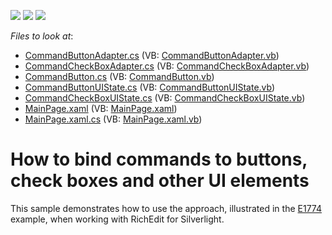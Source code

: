 <!-- default badges list -->
![](https://img.shields.io/endpoint?url=https://codecentral.devexpress.com/api/v1/VersionRange/128606459/10.1.5%2B)
[![](https://img.shields.io/badge/Open_in_DevExpress_Support_Center-FF7200?style=flat-square&logo=DevExpress&logoColor=white)](https://supportcenter.devexpress.com/ticket/details/E1942)
[![](https://img.shields.io/badge/📖_How_to_use_DevExpress_Examples-e9f6fc?style=flat-square)](https://docs.devexpress.com/GeneralInformation/403183)
<!-- default badges end -->
<!-- default file list -->
*Files to look at*:

* [CommandButtonAdapter.cs](./CS/HowToBindCommands/CommandUIBindings/Adapters/CommandButtonAdapter.cs) (VB: [CommandButtonAdapter.vb](./VB/HowToBindCommands/CommandUIBindings/Adapters/CommandButtonAdapter.vb))
* [CommandCheckBoxAdapter.cs](./CS/HowToBindCommands/CommandUIBindings/Adapters/CommandCheckBoxAdapter.cs) (VB: [CommandCheckBoxAdapter.vb](./VB/HowToBindCommands/CommandUIBindings/Adapters/CommandCheckBoxAdapter.vb))
* [CommandButton.cs](./CS/HowToBindCommands/CommandUIBindings/Controls/CommandButton.cs) (VB: [CommandButton.vb](./VB/HowToBindCommands/CommandUIBindings/Controls/CommandButton.vb))
* [CommandButtonUIState.cs](./CS/HowToBindCommands/CommandUIBindings/UIState/CommandButtonUIState.cs) (VB: [CommandButtonUIState.vb](./VB/HowToBindCommands/CommandUIBindings/UIState/CommandButtonUIState.vb))
* [CommandCheckBoxUIState.cs](./CS/HowToBindCommands/CommandUIBindings/UIState/CommandCheckBoxUIState.cs) (VB: [CommandCheckBoxUIState.vb](./VB/HowToBindCommands/CommandUIBindings/UIState/CommandCheckBoxUIState.vb))
* [MainPage.xaml](./CS/HowToBindCommands/MainPage.xaml) (VB: [MainPage.xaml](./VB/HowToBindCommands/MainPage.xaml))
* [MainPage.xaml.cs](./CS/HowToBindCommands/MainPage.xaml.cs) (VB: [MainPage.xaml.vb](./VB/HowToBindCommands/MainPage.xaml.vb))
<!-- default file list end -->
# How to bind commands to buttons, check boxes and other UI elements


<p>This sample demonstrates how to use the approach, illustrated in the <a href="https://www.devexpress.com/Support/Center/p/E1774">E1774</a> example, when working with RichEdit for Silverlight.</p>

<br/>


